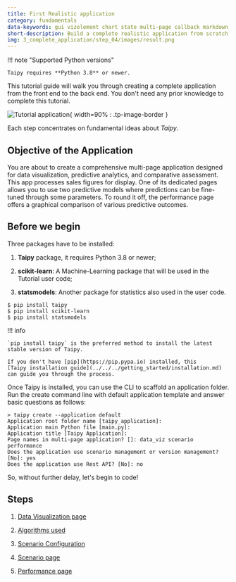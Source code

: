 ```yaml
---
title: First Realistic application
category: fundamentals
data-keywords: gui vizelement chart state multi-page callback markdown scenario task storage_type scope datanode configuration
short-description: Build a complete realistic application from scratch from back-end to front-end.
img: 3_complete_application/step_04/images/result.png
---
```

!!! note "Supported Python versions"

    Taipy requires **Python 3.8** or newer.

This tutorial guide will walk you through creating a complete application from the front end to
the back end. You don't need any prior knowledge to complete this tutorial.

![Tutorial application](step_01/images/overview.gif){ width=90% : .tp-image-border }

Each step concentrates on fundamental ideas about *Taipy*.

## Objective of the Application

You are about to create a comprehensive multi-page application designed for data visualization,
predictive analytics, and comparative assessment. This app processes sales figures for display.
One of its dedicated pages allows you to use two predictive models where predictions can be
fine-tuned through some parameters. To round it off, the performance page offers a graphical
comparison of various predictive outcomes.

## Before we begin

Three packages have to be installed:

 1. **Taipy** package, it requires Python 3.8 or newer;

 2. **scikit-learn**: A Machine-Learning package that will be used in the Tutorial user code;

 3. **statsmodels**: Another package for statistics also used in the user code.

``` console
$ pip install taipy
$ pip install scikit-learn
$ pip install statsmodels
```

!!! info

    `pip install taipy` is the preferred method to install the latest stable version of Taipy.

    If you don't have [pip](https://pip.pypa.io) installed, this
    [Taipy installation guide](../../../getting_started/installation.md)
    can guide you through the process.


Once Taipy is installed, you can use the CLI to scaffold an application folder. Run the create
command line with default application template and answer basic questions as follows:

``` console
> taipy create --application default
Application root folder name [taipy_application]:
Application main Python file [main.py]:
Application title [Taipy Application]:
Page names in multi-page application? []: data_viz scenario performance
Does the application use scenario management or version management? [No]: yes
Does the application use Rest API? [No]: no
```

So, without further delay, let's begin to code!

## Steps

1. [Data Visualization page](step_01/step_01.md)

2. [Algorithms used](step_02/step_02.md)

3. [Scenario Configuration](step_03/step_03.md)

4. [Scenario page](step_04/step_04.md)

5. [Performance page](step_05/step_05.md)
